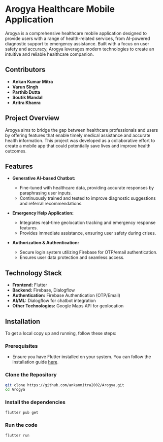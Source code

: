 # Arogya Healthcare Mobile Application

Arogya is a comprehensive healthcare mobile application designed to provide users with a range of health-related services, from AI-powered diagnostic support to emergency assistance. Built with a focus on user safety and accuracy, Arogya leverages modern technologies to create an intuitive and reliable healthcare companion.

## Contributors

- **Ankan Kumar Mitra**
- **Varun Singh**
- **Parthib Dutta**
- **Soutik Mandal**
- **Aritra Khanra**

## Project Overview

Arogya aims to bridge the gap between healthcare professionals and users by offering features that enable timely medical assistance and accurate health information. This project was developed as a collaborative effort to create a mobile app that could potentially save lives and improve health outcomes.

## Features

- **Generative AI-based Chatbot:**
  - Fine-tuned with healthcare data, providing accurate responses by paraphrasing user inputs.
  - Continuously trained and tested to improve diagnostic suggestions and referral recommendations.

- **Emergency Help Application:**
  - Integrates real-time geolocation tracking and emergency response features.
  - Provides immediate assistance, ensuring user safety during crises.

- **Authorization & Authentication:**
  - Secure login system utilizing Firebase for OTP/email authentication.
  - Ensures user data protection and seamless access.

## Technology Stack

- **Frontend:** Flutter
- **Backend:** Firebase, Dialogflow
- **Authentication:** Firebase Authentication (OTP/Email)
- **AI/ML:** Dialogflow for chatbot integration
- **Other Technologies:** Google Maps API for geolocation

## Installation

To get a local copy up and running, follow these steps:

### Prerequisites

- Ensure you have Flutter installed on your system. You can follow the installation guide [here](https://flutter.dev/docs/get-started/install).

### Clone the Repository

```bash
git clone https://github.com/ankanmitra2002/Arogya.git
cd Arogya
```
### Install the dependencies

```bash
flutter pub get
```
### Run the code

```bash
flutter run
```
